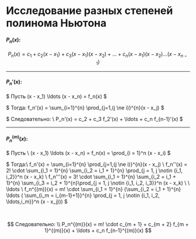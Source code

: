 # Исследование разных степеней полинома Ньютона

#### $P_n(x)$:

$$
P_n(x) = c_1 + c_2(x - x_1) + c_3(x - x_1)(x - x_2) + \ldots + c_n(x - x_1)(x - x_2) \ldots (x - x_{n - 1})
$$

---

#### $P_n'(x)$:

<!-- (x - x1)' = 1
((x - x1))(x - x2)' = (x - x1) + (x - x2)
((x - x1)(x - x2))(x - x3)' = ((x - x1) + (x - x2))(x - x3) + (x - x1)(x - x2)
(((x - x1)(x - x2))(x - x3))(x - x4)' = (((x - x1) + (x - x2))(x - x3) + (x - x1)(x - x2))(x - x4) + (x - x1)(x - x2)(x - x3)
((((x - x1)(x - x2))(x - x3))(x - x4))(x - x5)' = ((((x - x1) + (x - x2))(x - x3) + (x - x1)(x - x2))(x - x4) + (x - x1)(x - x2)(x - x3))(x - x5) + (x - x1)(x - x2)(x - x3)(x - x4) -->

$
Пусть  (x - x_1) \ldots (x - x_n) = f_n(x)
$

$
Тогда: f_n'(x) = \sum_{i=1}^{n} \prod_{j=1,(j \ne i)}^{n}(x - x_j)
$

$
Следовательно: \\ P_n'(x) = c_2 + c_3 f_2'(x) + \ldots + c_n f_{n-1}'(x)
$

---

#### $P_n^{(m)}(x)$:

$
Пусть \  (x - x_1) \ldots (x - x_n) = f_n(x) = \prod_{i = 1}^n (x - x_i)
$

$
Тогда:\\
f_n'(x) = \sum_{i=1}^{n} \prod_{j=1,(j \ne i)}^{n}(x - x_j) \\
f_n''(x) = 2! \cdot \sum_{i_1 = 1}^{n} \sum_{i_2 = i_1 + 1}^{n} \prod_{j = 1, j \notin \{i_1, i_2\}}^n (x - x_k) \\
f_n'''(x) = 3! \cdot \sum_{i_1 = 1}^{n} \sum_{i_2 = i_1 + 1}^{n} \sum_{i_3 = i_2 + 1}^{n}\prod_{j = 1, j \notin \{i_1, i_2, i_3\}}^n (x - x_k) \\ \\
\ldots \\
f_n^{(m)}(x) = m! \cdot \sum_{i_1 = 1}^{n} (\sum_{i_2 = i_1 + 1}^{n} \ldots ( \sum_{i_m =  i_{m-1}+1\}}^{n} \prod_{j = 1, j \notin \{i_1, i_2, \ldots,i_m\}}^n (x - x_j)))
$

<br>

$$
Следовательно: \\ P_n^{(m)}(x) = m!  \cdot c_{m + 1} + c_{m + 2} f_{m + 1}^{(m)}(x) + \ldots + c_n f_{n-1}^{(m)}(x)
$$
